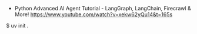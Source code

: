 - Python Advanced AI Agent Tutorial - LangGraph, LangChain, Firecrawl & More! 
https://www.youtube.com/watch?v=xekw62yQu14&t=165s

$ uv init .